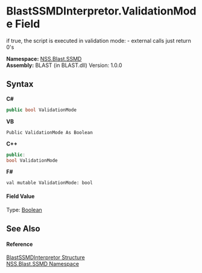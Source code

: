 # BlastSSMDInterpretor.ValidationMode Field
 

if true, the script is executed in validation mode: - external calls just return 0's

**Namespace:**&nbsp;<a href="eb10f50e-de3b-3102-6f32-f499377a393f">NSS.Blast.SSMD</a><br />**Assembly:**&nbsp;BLAST (in BLAST.dll) Version: 1.0.0

## Syntax

**C#**<br />
``` C#
public bool ValidationMode
```

**VB**<br />
``` VB
Public ValidationMode As Boolean
```

**C++**<br />
``` C++
public:
bool ValidationMode
```

**F#**<br />
``` F#
val mutable ValidationMode: bool
```


#### Field Value
Type: <a href="https://docs.microsoft.com/dotnet/api/system.boolean" target="_blank" rel="noopener noreferrer">Boolean</a>

## See Also


#### Reference
<a href="ef6e6c61-2d5c-f7f3-fa24-62f5a07fd3b3">BlastSSMDInterpretor Structure</a><br /><a href="eb10f50e-de3b-3102-6f32-f499377a393f">NSS.Blast.SSMD Namespace</a><br />